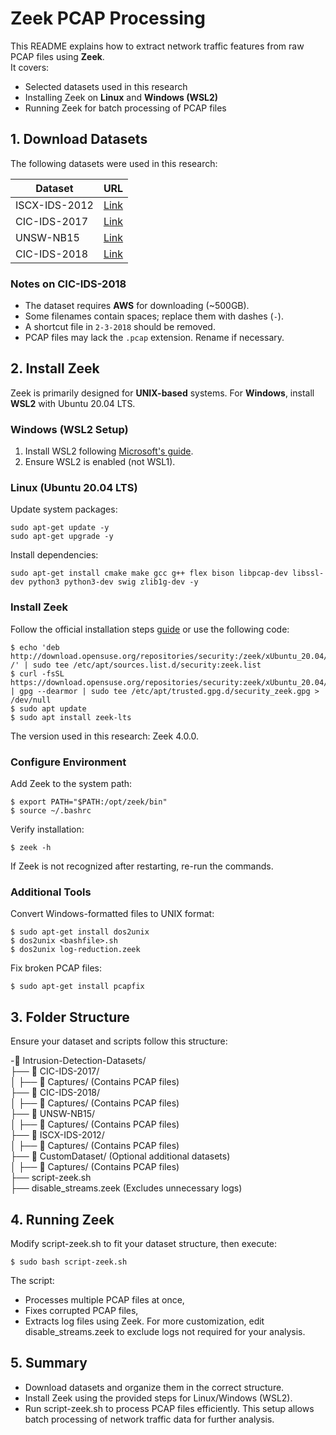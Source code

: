 # Zeek PCAP Processing  

This README explains how to extract network traffic features from raw PCAP files using **Zeek**.  
It covers:  
- Selected datasets used in this research  
- Installing Zeek on **Linux** and **Windows (WSL2)**  
- Running Zeek for batch processing of PCAP files  

## 1. Download Datasets  

The following datasets were used in this research:  

| Dataset       | URL                                                                                                    		|  
|---------------|---------------------------------------------------------------------------------------------------------------|  
| ISCX-IDS-2012 | [Link](http://205.174.165.80/CICDataset/ISCX-IDS-2012/Dataset/)                                               |  
| CIC-IDS-2017  | [Link](http://205.174.165.80/CICDataset/CIC-IDS-2017/Dataset/PCAPs/)                                          |  
| UNSW-NB15     | [Link](https://cloudstor.aarnet.edu.au/plus/index.php/s/2DhnLGDdEECo4ys?path=%2FUNSW-NB15%20-%20pcap%20files) |  
| CIC-IDS-2018  | [Link](https://www.unb.ca/cic/datasets/ids-2018.html)   														|

### Notes on CIC-IDS-2018  
- The dataset requires **AWS** for downloading (~500GB).  
- Some filenames contain spaces; replace them with dashes (`-`).  
- A shortcut file in `2-3-2018` should be removed.  
- PCAP files may lack the `.pcap` extension. Rename if necessary.  


## 2. Install Zeek  

Zeek is primarily designed for **UNIX-based** systems. For **Windows**, install **WSL2** with Ubuntu 20.04 LTS. 

### Windows (WSL2 Setup)  

1. Install WSL2 following [Microsoft's guide](https://docs.microsoft.com/nl-nl/windows/wsl/install-win10#step-4---download-the-linux-kernel-update-package).  
2. Ensure WSL2 is enabled (not WSL1).  


### Linux (Ubuntu 20.04 LTS)  

Update system packages:  

```shell
sudo apt-get update -y  
sudo apt-get upgrade -y  
```

Install dependencies:

```shell
sudo apt-get install cmake make gcc g++ flex bison libpcap-dev libssl-dev python3 python3-dev swig zlib1g-dev -y  
```

### Install Zeek

Follow the official installation steps [guide](https://software.opensuse.org/download.html?project=security%3Azeek&package=zeek-lts) or use the following code:

```shell
$ echo 'deb http://download.opensuse.org/repositories/security:/zeek/xUbuntu_20.04/ /' | sudo tee /etc/apt/sources.list.d/security:zeek.list
$ curl -fsSL https://download.opensuse.org/repositories/security:zeek/xUbuntu_20.04/Release.key | gpg --dearmor | sudo tee /etc/apt/trusted.gpg.d/security_zeek.gpg > /dev/null
$ sudo apt update
$ sudo apt install zeek-lts
```

The version used in this research: Zeek 4.0.0.

### Configure Environment

Add Zeek to the system path:
```shell
$ export PATH="$PATH:/opt/zeek/bin"
$ source ~/.bashrc
```
Verify installation:
```shell
$ zeek -h
```

If Zeek is not recognized after restarting, re-run the commands.

### Additional Tools

Convert Windows-formatted files to UNIX format:

```shell
$ sudo apt-get install dos2unix
$ dos2unix <bashfile>.sh
$ dos2unix log-reduction.zeek
```

Fix broken PCAP files:

```
$ sudo apt-get install pcapfix
```

## 3. Folder Structure

Ensure your dataset and scripts follow this structure:

-📂 Intrusion-Detection-Datasets/  
 ├── 📂 CIC-IDS-2017/  
 │    ├── 📂 Captures/ (Contains PCAP files)  
 ├── 📂 CIC-IDS-2018/  
 │    ├── 📂 Captures/ (Contains PCAP files)  
 ├── 📂 UNSW-NB15/  
 │    ├── 📂 Captures/ (Contains PCAP files)  
 ├── 📂 ISCX-IDS-2012/  
 │    ├── 📂 Captures/ (Contains PCAP files)  
 ├── 📂 CustomDataset/ (Optional additional datasets)  
 │    ├── 📂 Captures/ (Contains PCAP files)  
 ├── script-zeek.sh  
 ├── disable_streams.zeek (Excludes unnecessary logs)  

## 4. Running Zeek

Modify script-zeek.sh to fit your dataset structure, then execute:

```shell
$ sudo bash script-zeek.sh
```

The script:
- Processes multiple PCAP files at once,
- Fixes corrupted PCAP files,
- Extracts log files using Zeek.
For more customization, edit disable_streams.zeek to exclude logs not required for your analysis.

## 5. Summary

- Download datasets and organize them in the correct structure.
- Install Zeek using the provided steps for Linux/Windows (WSL2).
- Run script-zeek.sh to process PCAP files efficiently.
This setup allows batch processing of network traffic data for further analysis.



